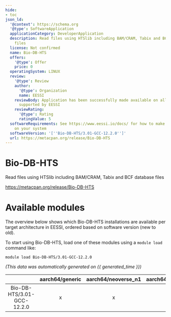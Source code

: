 ```yaml
---
hide:
- toc
json_ld:
  '@context': https://schema.org
  '@type': SoftwareApplication
  applicationCategory: DeveloperApplication
  description: Read files using HTSlib including BAM/CRAM, Tabix and BCF database
    files
  license: Not confirmed
  name: Bio-DB-HTS
  offers:
    '@type': Offer
    price: 0
  operatingSystem: LINUX
  review:
    '@type': Review
    author:
      '@type': Organization
      name: EESSI
    reviewBody: Application has been successfully made available on all architectures
      supported by EESSI
    reviewRating:
      '@type': Rating
      ratingValue: 5
  softwareRequirements: See https://www.eessi.io/docs/ for how to make EESSI available
    on your system
  softwareVersion: '[''Bio-DB-HTS/3.01-GCC-12.2.0'']'
  url: https://metacpan.org/release/Bio-DB-HTS
---
```


Bio-DB-HTS
==========


Read files using HTSlib including BAM/CRAM, Tabix and BCF database files

https://metacpan.org/release/Bio-DB-HTS
# Available modules


The overview below shows which Bio-DB-HTS installations are available per target architecture in EESSI, ordered based on software version (new to old).

To start using Bio-DB-HTS, load one of these modules using a `module load` command like:

```shell
module load Bio-DB-HTS/3.01-GCC-12.2.0
```

*(This data was automatically generated on {{ generated_time }})*  

| |aarch64/generic|aarch64/neoverse_n1|aarch64/neoverse_v1|aarch64/nvidia/grace|x86_64/generic|x86_64/amd/zen2|x86_64/amd/zen3|x86_64/amd/zen4|x86_64/intel/haswell|x86_64/intel/sapphirerapids|x86_64/intel/skylake_avx512|
| :---: | :---: | :---: | :---: | :---: | :---: | :---: | :---: | :---: | :---: | :---: | :---: |
|Bio-DB-HTS/3.01-GCC-12.2.0|x|x|x|x|x|x|x|x|x|x|x|
